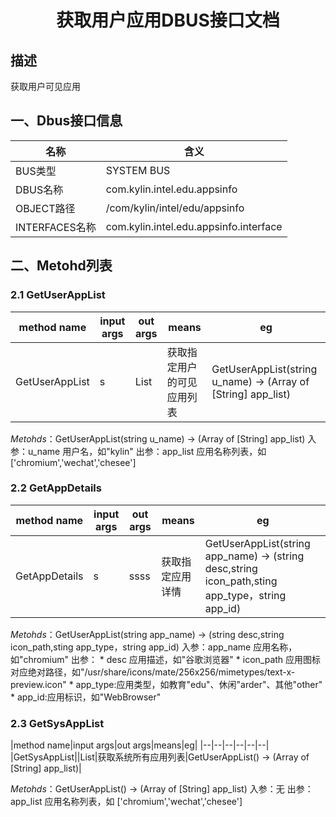 

# <center>获取用户应用DBUS接口文档 </center>

## 描述
获取用户可见应用

## 一、Dbus接口信息
|名称|含义|
|--|--|
|BUS类型|SYSTEM BUS|
|DBUS名称|com.kylin.intel.edu.appsinfo|
|OBJECT路径|/com/kylin/intel/edu/appsinfo|
|INTERFACES名称|com.kylin.intel.edu.appsinfo.interface|

## 二、Metohd列表
### 2.1 GetUserAppList

|method name|input args|out args|means|eg|
|--|--|--|--|--|
|GetUserAppList|s|List|获取指定用户的可见应用列表|GetUserAppList(string u_name) -> (Array of [String] app_list)|

*Metohds*：GetUserAppList(string u_name) -> (Array of [String] app_list)
入参：u_name 用户名，如"kylin"
出参：app_list 应用名称列表，如 ['chromium','wechat','chesee']

### 2.2 GetAppDetails
|method name|input args|out args|means|eg|
|--|--|--|--|--|
|GetAppDetails|s|ssss|获取指定应用详情|GetUserAppList(string app_name) -> (string desc,string icon_path,sting app\_type，string app\_id)|


*Metohds*：GetUserAppList(string app\_name) -> (string desc,string icon\_path,sting app\_type，string app\_id)
入参：app\_name 应用名称，如"chromium"
出参：
\* desc 应用描述，如"谷歌浏览器"
\* icon\_path 应用图标对应绝对路径，如"/usr/share/icons/mate/256x256/mimetypes/text-x-preview.icon"
\* app\_type:应用类型，如教育"edu"、休闲"arder"、其他"other"
\* app\_id:应用标识，如"WebBrowser"

### 2.3 GetSysAppList

|method name|input args|out args|means|eg|
|--|--|--|--|--|--|
|GetSysAppList||List|获取系统所有应用列表|GetUserAppList() -> (Array of [String] app\_list)|

*Metohds*：GetUserAppList() -> (Array of [String] app\_list)
入参：无
出参：app\_list 应用名称列表，如 ['chromium','wechat','chesee']
